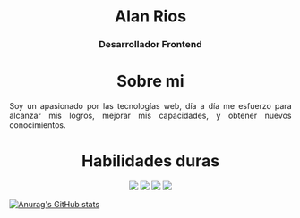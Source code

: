 <h1 align='center'>Alan Rios</h1> 

<h3 align='center'> Desarrollador Frontend </h3>

<h1 align='center'>Sobre mi</h1> 

<p align='justify'>
Soy un apasionado por las tecnologías web, día a día me esfuerzo para alcanzar mis logros, mejorar mis capacidades, y obtener nuevos conocimientos.

</p>

<h1 align='center'>Habilidades duras</h1>

<p align='center'>

<img src='https://user-images.githubusercontent.com/58795417/97876393-8bee8b00-1cfa-11eb-8764-8285125190b8.png'>
<img src='https://user-images.githubusercontent.com/58795417/97877054-6ca42d80-1cfb-11eb-9adb-d80a5edd9591.png'>
<img src='https://user-images.githubusercontent.com/58795417/97877352-d02e5b00-1cfb-11eb-99b1-bf7528e0fd89.png'>
<img src='https://user-images.githubusercontent.com/58795417/105617060-ec9dd900-5dba-11eb-9291-8736c38efe91.png'>

</p>


[![Anurag's GitHub stats](https://github-readme-stats.vercel.app/api?username=alanrios21)](https://github.com/anuraghazra/github-readme-stats)
